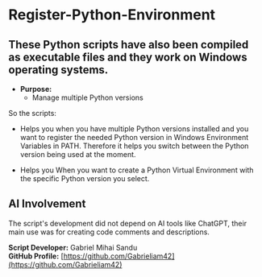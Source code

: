 # Register-Python-Environment

## These Python scripts have also been compiled as executable files and they work on Windows operating systems.

* **Purpose:**
  * Manage multiple Python versions

So the scripts:
* Helps you when you have multiple Python versions installed and you want to register the needed Python version in Windows Environment Variables in PATH.
Therefore it helps you switch between the Python version being used at the moment.

* Helps you When you want to create a Python Virtual Environment with the specific Python version you select.









## AI Involvement

The script's development did not depend on AI tools like ChatGPT, their main use was for creating code comments and descriptions.



**Script Developer:** Gabriel Mihai Sandu  
**GitHub Profile:** [https://github.com/Gabrieliam42](https://github.com/Gabrieliam42)
